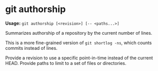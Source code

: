 # git authorship

**Usage:** `git authorship [<revision>] [-- <paths...>]`

Summarizes authorship of a repository by the current number of
lines.

This is a more fine-grained version of `git shortlog -ns`, which
counts commits instead of lines.

Provide a revision to use a specific point-in-time instead of the
current HEAD.  Provide paths to limit to a set of files or
directories.
